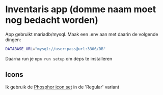 # Inventaris app (domme naam moet nog bedacht worden)

App gebruikt mariadb/mysql. Maak een .env aan met daarin de volgende dingen:

```sh
DATABASE_URL="mysql://user:pass@url:3306/DB"
```

Daarna run je `npm run setup` om deps te installeren

## Icons

Ik gebruik de [Phosphor icon set](https://icon-sets.iconify.design/ph/) in de 'Regular' variant
